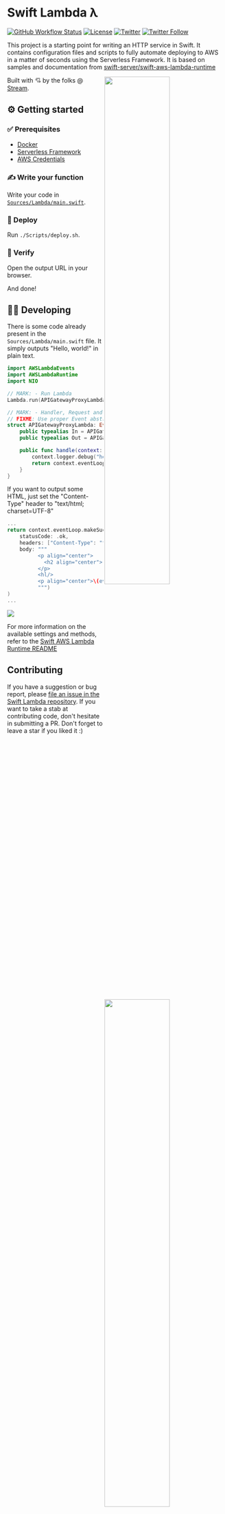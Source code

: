 # Swift Lambda λ
[![GitHub Workflow Status](https://img.shields.io/github/workflow/status/getstream/swift-lambda/Swift)](https://github.com/GetStream/swift-lambda/actions?query=workflow%3ASwift)
[![License](https://img.shields.io/github/license/getstream/swift-lambda)](/LICENSE)
[![Twitter](https://img.shields.io/twitter/url?url=https%3A%2F%2Fgithub.com%2FGetStream%2Fswift-lambda)](https://twitter.com/intent/tweet?text=Wow:&url=https%3A%2F%2Fgithub.com%2FGetStream%2Fswift-lambda)
[![Twitter Follow](https://img.shields.io/twitter/follow/getstream_io?style=social)](https://twitter.com/intent/follow?screen_name=getstream_io)

This project is a starting point for writing an HTTP service in Swift. It contains configuration files and scripts to fully automate deploying to AWS in a matter of seconds using the Serverless Framework. It is based on samples and documentation from [swift-server/swift-aws-lambda-runtime](https://github.com/swift-server/swift-aws-lambda-runtime)

<img align="right" src="https://i.imgur.com/dSz1pYT.png" width="55%" />
<img align="right" src="https://i.imgur.com/FocTSMk.png" width="55%" />

Built with 💘 by the folks @ [Stream](https://getstream.io).

## ⚙️ Getting started

### ✅ Prerequisites
- [Docker](https://docs.docker.com/docker-for-mac/install/)
- [Serverless Framework](https://www.serverless.com/framework/docs/getting-started/)
- [AWS Credentials](https://www.serverless.com/framework/docs/providers/aws/guide/credentials/)

### ✍️ Write your function

Write your code in [`Sources/Lambda/main.swift`](Sources/Lambda/main.swift).

### 🚀 Deploy

Run `./Scripts/deploy.sh`.

### 🔎 Verify

Open the output URL in your browser.

And done!

## 👩‍💻 Developing

There is some code already present in the `Sources/Lambda/main.swift` file. It simply outputs "Hello, world!" in plain text.

```swift
import AWSLambdaEvents
import AWSLambdaRuntime
import NIO

// MARK: - Run Lambda
Lambda.run(APIGatewayProxyLambda())

// MARK: - Handler, Request and Response
// FIXME: Use proper Event abstractions once added to AWSLambdaRuntime
struct APIGatewayProxyLambda: EventLoopLambdaHandler {
    public typealias In = APIGateway.Request
    public typealias Out = APIGateway.Response

    public func handle(context: Lambda.Context, event: APIGateway.Request) -> EventLoopFuture<APIGateway.Response> {
        context.logger.debug("hello, api gateway!")
        return context.eventLoop.makeSucceededFuture(APIGateway.Response(statusCode: .ok, body: "Hello, world!"))
    }
}
```

If you want to output some HTML, just set the "Content-Type" header to "text/html; charset=UTF-8"

```swift
...
return context.eventLoop.makeSucceededFuture(APIGateway.Response(
    statusCode: .ok,
    headers: ["Content-Type": "text/html; charset=UTF-8"],
    body: """
          <p align="center">
            <h2 align="center"> Hello, world! From Swift 5.2 💘 </h2>
          </p>
          <hl/>
          <p align="center">\(event.requestContext.identity.userAgent ?? "")</p>
          """)
)
...
```

![](https://i.imgur.com/CBWG1vG.png)

For more information on the available settings and methods, refer to the [Swift AWS Lambda Runtime README](https://github.com/swift-server/swift-aws-lambda-runtime)

## Contributing

If you have a suggestion or bug report, please [file an issue in the Swift Lambda repository](https://github.com/GetStream/swift-lambda/issues/new). If you want to take a stab at contributing code, don't hesitate in submitting a PR.  Don't forget to leave a star if you liked it :)
